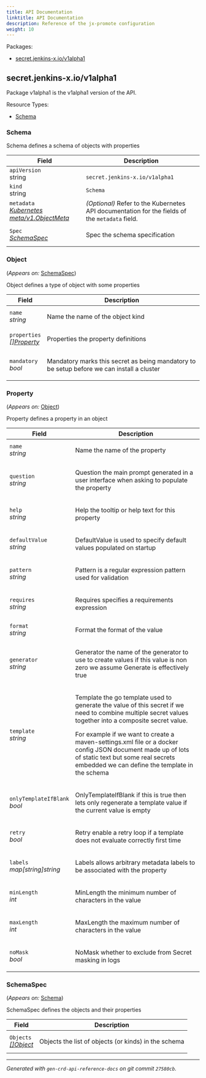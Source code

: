 ```yaml
---
title: API Documentation
linktitle: API Documentation
description: Reference of the jx-promote configuration
weight: 10
---
```

<p>Packages:</p>
<ul>
<li>
<a href="#secret.jenkins-x.io%2fv1alpha1">secret.jenkins-x.io/v1alpha1</a>
</li>
</ul>
<h2 id="secret.jenkins-x.io/v1alpha1">secret.jenkins-x.io/v1alpha1</h2>
<p>
<p>Package v1alpha1 is the v1alpha1 version of the API.</p>
</p>
Resource Types:
<ul><li>
<a href="#secret.jenkins-x.io/v1alpha1.Schema">Schema</a>
</li></ul>
<h3 id="secret.jenkins-x.io/v1alpha1.Schema">Schema
</h3>
<p>
<p>Schema defines a schema of objects with properties</p>
</p>
<table>
<thead>
<tr>
<th>Field</th>
<th>Description</th>
</tr>
</thead>
<tbody>
<tr>
<td>
<code>apiVersion</code></br>
string</td>
<td>
<code>
secret.jenkins-x.io/v1alpha1
</code>
</td>
</tr>
<tr>
<td>
<code>kind</code></br>
string
</td>
<td><code>Schema</code></td>
</tr>
<tr>
<td>
<code>metadata</code></br>
<em>
<a href="https://kubernetes.io/docs/reference/generated/kubernetes-api/v1.13/#objectmeta-v1-meta">
Kubernetes meta/v1.ObjectMeta
</a>
</em>
</td>
<td>
<em>(Optional)</em>
Refer to the Kubernetes API documentation for the fields of the
<code>metadata</code> field.
</td>
</tr>
<tr>
<td>
<code>Spec</code></br>
<em>
<a href="#secret.jenkins-x.io/v1alpha1.SchemaSpec">
SchemaSpec
</a>
</em>
</td>
<td>
<p>Spec the schema specification</p>
</td>
</tr>
</tbody>
</table>
<h3 id="secret.jenkins-x.io/v1alpha1.Object">Object
</h3>
<p>
(<em>Appears on:</em>
<a href="#secret.jenkins-x.io/v1alpha1.SchemaSpec">SchemaSpec</a>)
</p>
<p>
<p>Object defines a type of object with some properties</p>
</p>
<table>
<thead>
<tr>
<th>Field</th>
<th>Description</th>
</tr>
</thead>
<tbody>
<tr>
<td>
<code>name</code></br>
<em>
string
</em>
</td>
<td>
<p>Name the name of the object kind</p>
</td>
</tr>
<tr>
<td>
<code>properties</code></br>
<em>
<a href="#secret.jenkins-x.io/v1alpha1.Property">
[]Property
</a>
</em>
</td>
<td>
<p>Properties the property definitions</p>
</td>
</tr>
<tr>
<td>
<code>mandatory</code></br>
<em>
bool
</em>
</td>
<td>
<p>Mandatory marks this secret as being mandatory to be setup before we can install a cluster</p>
</td>
</tr>
</tbody>
</table>
<h3 id="secret.jenkins-x.io/v1alpha1.Property">Property
</h3>
<p>
(<em>Appears on:</em>
<a href="#secret.jenkins-x.io/v1alpha1.Object">Object</a>)
</p>
<p>
<p>Property defines a property in an object</p>
</p>
<table>
<thead>
<tr>
<th>Field</th>
<th>Description</th>
</tr>
</thead>
<tbody>
<tr>
<td>
<code>name</code></br>
<em>
string
</em>
</td>
<td>
<p>Name the name of the property</p>
</td>
</tr>
<tr>
<td>
<code>question</code></br>
<em>
string
</em>
</td>
<td>
<p>Question the main prompt generated in a user interface when asking to populate the property</p>
</td>
</tr>
<tr>
<td>
<code>help</code></br>
<em>
string
</em>
</td>
<td>
<p>Help the tooltip or help text for this property</p>
</td>
</tr>
<tr>
<td>
<code>defaultValue</code></br>
<em>
string
</em>
</td>
<td>
<p>DefaultValue is used to specify default values populated on startup</p>
</td>
</tr>
<tr>
<td>
<code>pattern</code></br>
<em>
string
</em>
</td>
<td>
<p>Pattern is a regular expression pattern used for validation</p>
</td>
</tr>
<tr>
<td>
<code>requires</code></br>
<em>
string
</em>
</td>
<td>
<p>Requires specifies a requirements expression</p>
</td>
</tr>
<tr>
<td>
<code>format</code></br>
<em>
string
</em>
</td>
<td>
<p>Format the format of the value</p>
</td>
</tr>
<tr>
<td>
<code>generator</code></br>
<em>
string
</em>
</td>
<td>
<p>Generator the name of the generator to use to create values
if this value is non zero we assume Generate is effectively true</p>
</td>
</tr>
<tr>
<td>
<code>template</code></br>
<em>
string
</em>
</td>
<td>
<p>Template the go template used to generate the value of this secret
if we need to combine multiple secret values together into a composite secret value.</p>
<p>For example if we want to create a maven-settings.xml file or a docker config JSON
document made up of lots of static text but some real secrets embedded we can
define the template in the schema</p>
</td>
</tr>
<tr>
<td>
<code>onlyTemplateIfBlank</code></br>
<em>
bool
</em>
</td>
<td>
<p>OnlyTemplateIfBlank if this is true then lets only regenerate a template value if the current value is empty</p>
</td>
</tr>
<tr>
<td>
<code>retry</code></br>
<em>
bool
</em>
</td>
<td>
<p>Retry enable a retry loop if a template does not evaluate correctly first time</p>
</td>
</tr>
<tr>
<td>
<code>labels</code></br>
<em>
map[string]string
</em>
</td>
<td>
<p>Labels allows arbitrary metadata labels to be associated with the property</p>
</td>
</tr>
<tr>
<td>
<code>minLength</code></br>
<em>
int
</em>
</td>
<td>
<p>MinLength the minimum number of characters in the value</p>
</td>
</tr>
<tr>
<td>
<code>maxLength</code></br>
<em>
int
</em>
</td>
<td>
<p>MaxLength the maximum number of characters in the value</p>
</td>
</tr>
<tr>
<td>
<code>noMask</code></br>
<em>
bool
</em>
</td>
<td>
<p>NoMask whether to exclude from Secret masking in logs</p>
</td>
</tr>
</tbody>
</table>
<h3 id="secret.jenkins-x.io/v1alpha1.SchemaSpec">SchemaSpec
</h3>
<p>
(<em>Appears on:</em>
<a href="#secret.jenkins-x.io/v1alpha1.Schema">Schema</a>)
</p>
<p>
<p>SchemaSpec defines the objects and their properties</p>
</p>
<table>
<thead>
<tr>
<th>Field</th>
<th>Description</th>
</tr>
</thead>
<tbody>
<tr>
<td>
<code>Objects</code></br>
<em>
<a href="#secret.jenkins-x.io/v1alpha1.Object">
[]Object
</a>
</em>
</td>
<td>
<p>Objects the list of objects (or kinds) in the schema</p>
</td>
</tr>
</tbody>
</table>
<hr/>
<p><em>
Generated with <code>gen-crd-api-reference-docs</code>
on git commit <code>27580cb</code>.
</em></p>
